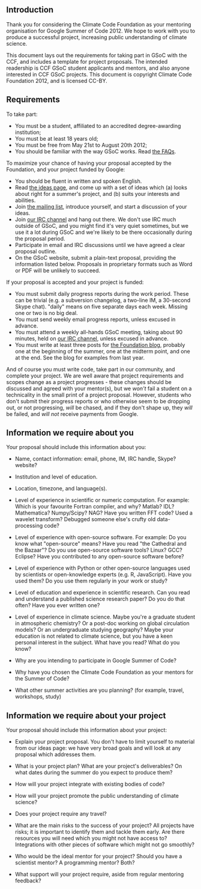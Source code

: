 ## Introduction ##

Thank you for considering the Climate Code Foundation as your mentoring organisation for Google Summer of Code 2012.  We hope to work with you to produce a successful project, increasing public understanding of climate science.

This document lays out the requirements for taking part in GSoC with the CCF, and includes a template for project proposals.  The intended readership is CCF GSoC student applicants and mentors, and also anyone interested in CCF GSoC projects.  This document is copyright Climate Code Foundation 2012, and is licensed CC-BY.

## Requirements ##

To take part:

  * You must be a student, affiliated to an accredited degree-awarding institution;
  * You must be at least 18 years old;
  * You must be free from May 21st to August 20th 2012;
  * You should be familiar with the way GSoC works.  Read [the FAQs](http://www.google-melange.com/gsoc/document/show/gsoc_program/google/gsoc2012/faqs).

To maximize your chance of having your proposal accepted by the Foundation, and your project funded by Google:

  * You should be fluent in written and spoken English.
  * Read [the ideas page](http://code.google.com/p/ccc-gistemp/wiki/GSoC2012), and come up with a set of ideas which (a) looks about right for a summer's project, and (b) suits your interests and abilities.
  * Join [the mailing list](http://mailman.climatecode.org/mailman/listinfo/gsoc-2012), introduce yourself, and start a discussion of your ideas.
  * Join [our IRC channel](irc://irc.oftc.net/ccf) and hang out there.  We don't use IRC much outside of GSoC, and you might find it's very quiet sometimes, but we use it a lot during GSoC and we're likely to be there occasionally during the proposal period.
  * Participate in email and IRC discussions until we have agreed a clear proposal outline.
  * On the GSoC website, submit a plain-text proposal, providing the information listed below.  Proposals in proprietary formats such as Word or PDF will be unlikely to succeed.

If your proposal is accepted and your project is funded:

  * You must submit daily progress reports during the work period.  These can be trivial (e.g. a subversion changelog, a two-line IM, a 30-second Skype chat).  "daily" means on five separate days each week.  Missing one or two is no big deal.
  * You must send weekly email progress reports, unless excused in advance.
  * You must attend a weekly all-hands GSoC meeting, taking about 90 minutes, held on [our IRC channel](irc://irc.oftc.net/ccf), unless excused in advance.
  * You must write at least three posts for [the Foundation blog](http://climatecode.org/), probably one at the beginning of the summer, one at the midterm point, and one at the end.  See the blog for examples from last year.

And of course you must write code, take part in our community, and complete your project.  We are well aware that project requirements and scopes change as a project progresses - these changes should be discussed and agreed with your mentor(s), but we _won't_ fail a student on a technicality in the small print of a project proposal.  However, students who don't submit their progress reports or who otherwise seem to be dropping out, or not progressing, _will_ be chased, and if they don't shape up, they _will_ be failed, and _will not_ receive payments from Google.

## Information we require about you ##

Your proposal should include this information about you:

  * Name, contact information: email, phone, IM, IRC handle, Skype? website?

  * Institution and level of education.

  * Location, timezone, and language(s).

  * Level of experience in scientific or numeric computation.  For example: Which is your favourite Fortran compiler, and why?  Matlab?  IDL? Mathematica?   Numpy/Scipy?  NAG?  Have you written FFT code?  Used a wavelet transform?  Debugged someone else's crufty old data-processing code?

  * Level of experience with open-source software.  For example: Do you know what "open-source" means?  Have you read "the Cathedral and the Bazaar"?  Do you use open-source software tools?  Linux?  GCC?  Eclipse?  Have you contributed to any open-source software before?

  * Level of experience with Python or other open-source languages used by scientists or open-knowledge experts (e.g. R, JavaScript).  Have you used them?  Do you use them regularly in your work or study?

  * Level of education and experience in scientific research.  Can you read and understand a published science research paper?  Do you do that often?  Have you ever written one?

  * Level of experience in climate science.  Maybe you're a graduate student in atmospheric chemistry?  Or a post-doc working on global circulation models?  Or an undergraduate studying geography?  Maybe your education is not related to climate science, but you have a keen personal interest in the subject.  What have you read?  What do you know?

  * Why are you intending to participate in Google Summer of Code?

  * Why have you chosen the Climate Code Foundation as your mentors for the Summer of Code?

  * What other summer activities are you planning? (for example, travel, workshops, study)

## Information we require about your project ##

Your proposal should include this information about your project:

  * Explain your project proposal.  You don't have to limit yourself to material from our ideas page: we have very broad goals and will look at any proposal which addresses them.

  * What is your project plan?  What are your project's deliverables?  On what dates during the summer do you expect to produce them?

  * How will your project integrate with existing bodies of code?

  * How will your project promote the public understanding of climate science?

  * Does your project require any travel?

  * What are the main risks to the success of your project?  All projects have risks; it is important to identify them and tackle them early.  Are there resources you will need which you might not have access to?  Integrations with other pieces of software which might not go smoothly?

  * Who would be the ideal mentor for your project?  Should you have a scientist mentor?  A programming mentor?  Both?

  * What support will your project require, aside from regular mentoring feedback?